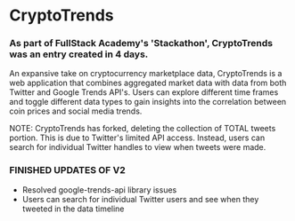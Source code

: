 # CryptoTrends
### As part of FullStack Academy's 'Stackathon', CryptoTrends was an entry created in 4 days.

An expansive take on cryptocurrency marketplace data, CryptoTrends is a web application that combines aggregated market data with data from both Twitter and Google Trends API's. Users can explore different time frames and toggle different data types to gain insights into the correlation between coin prices and social media trends.

NOTE: CryptoTrends has forked, deleting the collection of TOTAL tweets portion. This is due to Twitter's limited API access. Instead, users can search for individual Twitter handles to view when tweets were made.


### FINISHED UPDATES OF V2
* Resolved google-trends-api library issues
* Users can search for individual Twitter users and see when they tweeted in the data timeline
